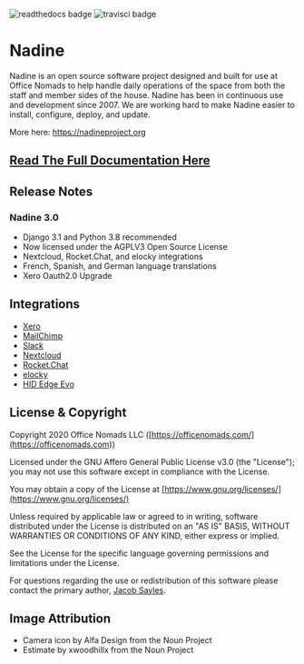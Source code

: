 ![readthedocs badge](https://readthedocs.org/projects/nadine/badge/) ![travisci badge](https://travis-ci.org/nadineproject/nadine.svg?branch=master)

# Nadine

Nadine is an open source software project designed and built for use at Office Nomads to help handle daily operations of the space from both the staff and member sides of the house. Nadine has been in continuous use and development since 2007. We are working hard to make Nadine easier to install, configure, deploy, and update.

More here:  https://nadineproject.org

## [Read The Full Documentation Here](https://nadine.readthedocs.io/en/master/)

## Release Notes

### Nadine 3.0
- Django 3.1 and Python 3.8 recommended
- Now licensed under the AGPLV3 Open Source License
- Nextcloud, Rocket.Chat, and elocky integrations
- French, Spanish, and German language translations
- Xero Oauth2.0 Upgrade

## Integrations
- [Xero](https://xero.com)
- [MailChimp](https://mailchimp.com)
- [Slack](https://slack.com/)
- [Nextcloud](https://nextcloud.com)
- [Rocket.Chat](https://rocket.chat)
- [elocky](https://elocky.com)
- [HID Edge Evo](https://www.hidglobal.com/products/controllers/edge-evo)

## License & Copyright

Copyright 2020 Office Nomads LLC ([https://officenomads.com/](https://officenomads.com))

Licensed under the GNU Affero General Public License v3.0 (the "License");
you may not use this software except in compliance with the License.

You may obtain a copy of the License at [https://www.gnu.org/licenses/](https://www.gnu.org/licenses/)

Unless required by applicable law or agreed to in writing, software distributed under the License is distributed on an "AS IS" BASIS, WITHOUT WARRANTIES OR CONDITIONS OF ANY KIND, either express or implied.

See the License for the specific language governing permissions and limitations under the License.

For questions regarding the use or redistribution of this software please contact the primary author, [Jacob Sayles](jacob@officenomads.com).

## Image Attribution

- Camera icon by Alfa Design from the Noun Project
- Estimate by xwoodhillx from the Noun Project  

